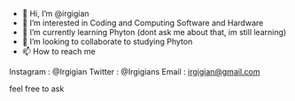 - 👋 Hi, I’m @irgigian
- 👀 I’m interested in Coding and Computing  Software and Hardware
- 🌱 I’m currently learning Phyton (dont ask me about that, im still learning)
- 💞️ I’m looking to collaborate to studying Phyton
- 📫 How to reach me 

Instagram : @Irgigian
Twitter   : @Irgigians
Email     : irgigian@gmail.com

feel free to ask

